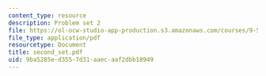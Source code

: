 ```yaml
---
content_type: resource
description: Problem set 2
file: https://ol-ocw-studio-app-production.s3.amazonaws.com/courses/9-520-statistical-learning-theory-and-applications-spring-2003/9ba5285ed3557d31aaecaaf2dbb18949_second_set.pdf
file_type: application/pdf
resourcetype: Document
title: second_set.pdf
uid: 9ba5285e-d355-7d31-aaec-aaf2dbb18949
---
```

